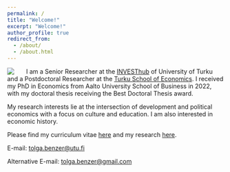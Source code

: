 ```yaml
---
permalink: /
title: "Welcome!"
excerpt: "Welcome!"
author_profile: true
redirect_from: 
  - /about/
  - /about.html
---
```


<img style="float: left; padding-right: 25px;" src="https://user-images.githubusercontent.com/59729056/132135190-2d134213-c4a4-404c-a132-6b82c2c56aea.png" align="left">

I am a Senior Researcher at the [INVESThub](https://www.utu.fi/en/investhub) of University of Turku and a Postdoctoral Researcher at the [Turku School of Economics](https://www.utu.fi/en/university/turku-school-of-economics/economics). I received my PhD in Economics from Aalto University School of Business in 2022, with my doctoral thesis receiving the Best Doctoral Thesis award.

My research interests lie at the intersection of development and political economics with a focus on culture and education. I am also interested in economic history.

Please find my curriculum vitae [here](https://tolgabenzer.github.io/files/benzer_cv.pdf) and my research [here](https://tolgabenzer.com/research/).

E-mail: [tolga.benzer@utu.fi](mailto:tolga.benzer@utu.fi) 

Alternative E-mail:    [tolga.benzer@gmail.com](mailto:tolga.benzer@gmail.com)


